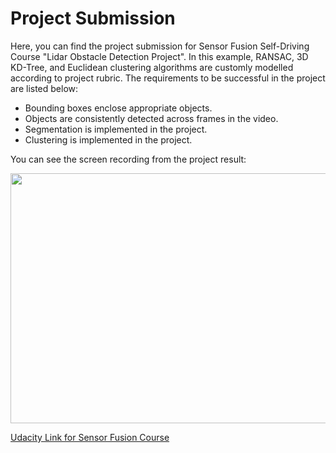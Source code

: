 # Project Submission
Here, you can find the project submission for Sensor Fusion Self-Driving Course "Lidar Obstacle Detection Project". In this example, RANSAC, 3D KD-Tree, and Euclidean clustering algorithms are customly modelled according to project rubric. The requirements to be successful in the project are listed below:
- Bounding boxes enclose appropriate objects.
- Objects are consistently detected across frames in the video.
- Segmentation is implemented in the project.
- Clustering is implemented in the project.

You can see the screen recording from the project result:

<img src="record/record1.gif" width="700" height="400" />

[Udacity Link for Sensor Fusion Course](https://github.com/udacity/SFND_Lidar_Obstacle_Detection)